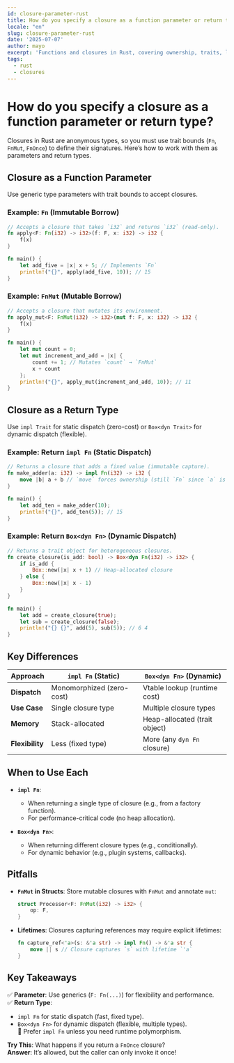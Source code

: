 ```yaml
---
id: closure-parameter-rust
title: How do you specify a closure as a function parameter or return type?
locale: "en"
slug: closure-parameter-rust
date: '2025-07-07'
author: mayo
excerpt: 'Functions and closures in Rust, covering ownership, traits, lifetimes'
tags:
  - rust
  - closures
---
```


# How do you specify a closure as a function parameter or return type?

Closures in Rust are anonymous types, so you must use trait bounds (`Fn`, `FnMut`, `FnOnce`) to define their signatures. Here’s how to work with them as parameters and return types.

## Closure as a Function Parameter

Use generic type parameters with trait bounds to accept closures.

### Example: `Fn` (Immutable Borrow)

```rust
// Accepts a closure that takes `i32` and returns `i32` (read-only).
fn apply<F: Fn(i32) -> i32>(f: F, x: i32) -> i32 {
    f(x)
}

fn main() {
    let add_five = |x| x + 5; // Implements `Fn`
    println!("{}", apply(add_five, 10)); // 15
}
```

### Example: `FnMut` (Mutable Borrow)

```rust
// Accepts a closure that mutates its environment.
fn apply_mut<F: FnMut(i32) -> i32>(mut f: F, x: i32) -> i32 {
    f(x)
}

fn main() {
    let mut count = 0;
    let mut increment_and_add = |x| {
        count += 1; // Mutates `count` → `FnMut`
        x + count
    };
    println!("{}", apply_mut(increment_and_add, 10)); // 11
}
```

## Closure as a Return Type

Use `impl Trait` for static dispatch (zero-cost) or `Box<dyn Trait>` for dynamic dispatch (flexible).

### Example: Return `impl Fn` (Static Dispatch)

```rust
// Returns a closure that adds a fixed value (immutable capture).
fn make_adder(a: i32) -> impl Fn(i32) -> i32 {
    move |b| a + b // `move` forces ownership (still `Fn` since `a` is read-only)
}

fn main() {
    let add_ten = make_adder(10);
    println!("{}", add_ten(5)); // 15
}
```

### Example: Return `Box<dyn Fn>` (Dynamic Dispatch)

```rust
// Returns a trait object for heterogeneous closures.
fn create_closure(is_add: bool) -> Box<dyn Fn(i32) -> i32> {
    if is_add {
        Box::new(|x| x + 1) // Heap-allocated closure
    } else {
        Box::new(|x| x - 1)
    }
}

fn main() {
    let add = create_closure(true);
    let sub = create_closure(false);
    println!("{} {}", add(5), sub(5)); // 6 4
}
```

## Key Differences

| Approach            | `impl Fn` (Static)         | `Box<dyn Fn>` (Dynamic)    |
|---------------------|----------------------------|----------------------------|
| **Dispatch**        | Monomorphized (zero-cost)  | Vtable lookup (runtime cost) |
| **Use Case**        | Single closure type        | Multiple closure types     |
| **Memory**          | Stack-allocated            | Heap-allocated (trait object) |
| **Flexibility**     | Less (fixed type)          | More (any `dyn Fn` closure) |

## When to Use Each

- **`impl Fn`**:
  - When returning a single type of closure (e.g., from a factory function).
  - For performance-critical code (no heap allocation).

- **`Box<dyn Fn>`**:
  - When returning different closure types (e.g., conditionally).
  - For dynamic behavior (e.g., plugin systems, callbacks).

## Pitfalls

- **`FnMut` in Structs**: Store mutable closures with `FnMut` and annotate `mut`:
  ```rust
  struct Processor<F: FnMut(i32) -> i32> {
      op: F,
  }
  ```

- **Lifetimes**: Closures capturing references may require explicit lifetimes:
  ```rust
  fn capture_ref<'a>(s: &'a str) -> impl Fn() -> &'a str {
      move || s // Closure captures `s` with lifetime `'a`
  }
  ```

## Key Takeaways

✅ **Parameter**: Use generics (`F: Fn(...)`) for flexibility and performance.  
✅ **Return Type**:  
- `impl Fn` for static dispatch (fast, fixed type).  
- `Box<dyn Fn>` for dynamic dispatch (flexible, multiple types).  
🚀 Prefer `impl Fn` unless you need runtime polymorphism.

**Try This**: What happens if you return a `FnOnce` closure?  
**Answer**: It’s allowed, but the caller can only invoke it once!
